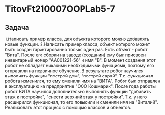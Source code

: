 # TitovFt210007OOPLab5-7
## Задача
1.Написать пример класса, для объекта которого можно добавлять новые функции.
2.Написать пример класса, объект которого может быть создан гарантированно только один раз.
Есть объект  - робот "Вита". После его сборки на заводе (создании) ему был присвоен инвентарный номер "АА001221-56" и имя "В". В момент создания этот робот не обладает никакими необходимыми функциями, поэтому его отправили на первичное обучение. В результате робот научился выполнять функции "построй дом", "построй сарай". Т.к. функционал робота изменился, то ему сменили имя на "ВИТА". Робот был отправлен в эксплуатацию на предприятие "ООО Кошмарик". После года работы робот ВИТА научился дополнительно выполнять функции "добавить этаж к постройке", "снести верхний этаж у постройки". Т.к. у него расширился функционал, то его повысили и сменили имя на "Виталий". Реализовать этот процесс с помощью классов и объектов.
